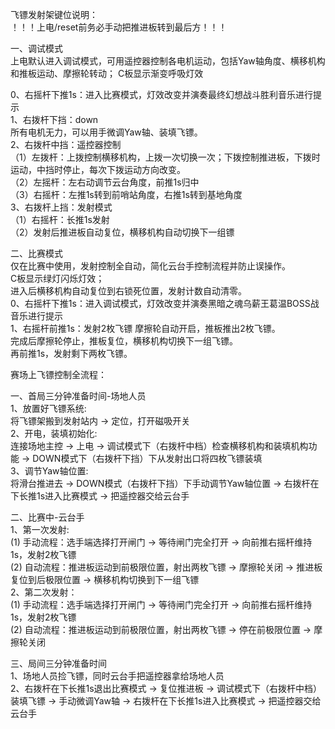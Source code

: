 飞镖发射架键位说明：  
！！！上电/reset前务必手动把推进板转到最后方！！！

一、调试模式  
上电默认进入调试模式，可用遥控器控制各电机运动，包括Yaw轴角度、横移机构和推板运动、摩擦轮转动； 
C板显示渐变呼吸灯效

0、右摇杆下推1s：进入比赛模式，灯效改变并演奏最终幻想战斗胜利音乐进行提示  
1、右拨杆下挡：down  
  所有电机无力，可以用手微调Yaw轴、装填飞镖。  
2、右拨杆中挡：遥控器控制  
（1）左拨杆：上拨控制横移机构，上拨一次切换一次；下拨控制推进板，下拨时运动，中挡时停止，每次下拨运动方向改变。  
（2）左摇杆：左右动调节云台角度，前推1s归中  
（3）右摇杆：左推1s转到前哨站角度，右推1s转到基地角度  
3、右拨杆上挡：发射模式  
（1）右摇杆：长推1s发射  
（2）发射后推进板自动复位，横移机构自动切换下一组镖  

二、比赛模式  
仅在比赛中使用，发射控制全自动，简化云台手控制流程并防止误操作。  
C板显示绿灯闪烁灯效；  
进入后横移机构自动复位到右锁死位置，发射计数自动清零。  
0、右摇杆下推1s：进入调试模式，灯效改变并演奏黑暗之魂乌薪王葛温BOSS战音乐进行提示  
1、右摇杆前推1s：发射2枚飞镖
摩擦轮自动开启，推板推出2枚飞镖。  
完成后摩擦轮停止，推板复位，横移机构切换下一组飞镖。  
再前推1s，发射剩下两枚飞镖。  

赛场上飞镖控制全流程：
	
一、首局三分钟准备时间-场地人员  
1、放置好飞镖系统:  
将飞镖架搬到发射站内 -> 定位，打开磁吸开关  
2、开电，装填初始化:  
连接场地主控 -> 上电 -> 调试模式下（右拨杆中档）检查横移机构和装填机构功能 -> DOWN模式下（右拨杆下挡）下从发射出口将四枚飞镖装填   
3、调节Yaw轴位置:  
将滑台推进去 -> DOWN模式（右拨杆下挡）下手动调节Yaw轴位置 -> 右拨杆在下长推1s进入比赛模式 -> 把遥控器交给云台手  

二、比赛中-云台手  
1、第一次发射:  
(1) 手动流程：选手端选择打开闸门 -> 等待闸门完全打开 -> 向前推右摇杆维持1s，发射2枚飞镖  
(2) 自动流程：推进板运动到前极限位置，射出两枚飞镖 -> 摩擦轮关闭 -> 推进板复位到后极限位置 -> 横移机构切换到下一组飞镖  
2、第二次发射：  
(1) 手动流程：选手端选择打开闸门 -> 等待闸门完全打开 -> 向前推右摇杆维持1s，发射2枚飞镖  
(2) 自动流程：推进板运动到前极限位置，射出两枚飞镖 -> 停在前极限位置 -> 摩擦轮关闭  
 
 三、局间三分钟准备时间  
1、场地人员捡飞镖，同时云台手把遥控器拿给场地人员  
2、右拨杆在下长推1s退出比赛模式 -> 复位推进板 -> 调试模式下（右拨杆中档）装填飞镖 -> 手动微调Yaw轴 -> 右拨杆在下长推1s进入比赛模式 -> 把遥控器交给云台手  
